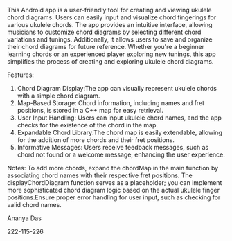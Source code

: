 This Android app is a user-friendly tool for creating and viewing ukulele chord diagrams. Users can easily input and visualize chord fingerings for various ukulele chords. The app provides an intuitive interface, allowing musicians to customize chord diagrams by selecting different chord variations and tunings. Additionally, it allows users to save and organize their chord diagrams for future reference. Whether you're a beginner learning chords or an experienced player exploring new tunings, this app simplifies the process of creating and exploring ukulele chord diagrams.

Features:
1. Chord Diagram Display:The app can visually represent ukulele chords with a simple chord diagram.
2. Map-Based Storage: Chord information, including names and fret positions, is stored in a C++ map for easy retrieval.
3. User Input Handling: Users can input ukulele chord names, and the app checks for the existence of the chord in the map.
4. Expandable Chord Library:The chord map is easily extendable, allowing for the addition of more chords and their fret positions.
5. Informative Messages: Users receive feedback messages, such as chord not found or a welcome message, enhancing the user experience.

Notes:
To add more chords, expand the chordMap in the main function by associating chord names with their respective fret positions. The displayChordDiagram function serves as a placeholder; you can implement more sophisticated chord diagram logic based on the actual ukulele finger positions.Ensure proper error handling for user input, such as checking for valid chord names.

Ananya Das
 
222-115-226